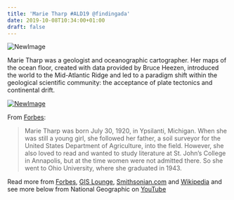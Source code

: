 ```yaml
---
title: 'Marie Tharp #ALD19 @findingada'
date: 2019-10-08T10:34:00+01:00
draft: false
---
```


![NewImage](https://cdn-blog.adafruit.com/uploads/2019/10/NewImage-18.png "NewImage.png")

Marie Tharp was a geologist and oceanographic cartographer. Her maps of the ocean floor, created with data provided by Bruce Heezen, introduced the world to the Mid-Atlantic Ridge and led to a paradigm shift within the geological scientific community: the acceptance of plate tectonics and continental drift.

[![NewImage](https://cdn-blog.adafruit.com/uploads/2019/10/NewImage-19.png "NewImage.png")](https://www.forbes.com/sites/davidbressan/2018/07/30/hundreds-missing-and-many-feared-dead-after-laos-dam-collapse/#66f8dbae7f91)

From [Forbes](https://www.forbes.com/sites/davidbressan/2018/07/30/hundreds-missing-and-many-feared-dead-after-laos-dam-collapse/#66f8dbae7f91):

> Marie Tharp was born July 30, 1920, in Ypsilanti, Michigan. When she was still a young girl, she followed her father, a soil surveyor for the United States Department of Agriculture, into the field. However, she also loved to read and wanted to study literature at St. John’s College in Annapolis, but at the time women were not admitted there. So she went to Ohio University, where she graduated in 1943.

Read more from [Forbes](https://www.forbes.com/sites/davidbressan/2018/07/30/hundreds-missing-and-many-feared-dead-after-laos-dam-collapse/#66f8dbae7f91), [GIS Lounge](https://www.gislounge.com/marie-tharp-and-mapping-ocean-floor/), [Smithsonian.com](https://www.smithsonianmag.com/history/seeing-believing-how-marie-tharp-changed-geology-forever-180960192/) and [Wikipedia](https://en.wikipedia.org/wiki/Marie_Tharp) and see more below from National Geographic on [YouTube](https://www.youtube.com/watch?v=vE2FK0B7gPo)